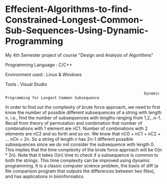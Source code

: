 # Effecient-Algorithms-to-find-Constrained-Longest-Common-Sub-Sequences-Using-Dynamic-Programming
My 4th Semester project of course "Design and Analysis of Algorithms" 

Programming Language : C/C++

Environment used : Linux & Windows 

Tools : Visual Studio 

                                                                  Dynamic Programming for Longest Common Subsequence 

In order to find out the complexity of brute force approach, we need to first know the number of possible different subsequences of a string with length n, i.e., find the number of subsequences with lengths ranging from 1,2,..n-1. Recall from theory of permutation and combination that number of combinations with 1 element are nC1. Number of combinations with 2 elements are nC2 and so forth and so on. We know that nC0 + nC1 + nC2 + … nCn = 2n. So a string of length n has 2n-1 different possible subsequences since we do not consider the subsequence with length 0. This implies that the time complexity of the brute force approach will be O(n * 2n). Note that it takes O(n) time to check if a subsequence is common to both the strings. This time complexity can be improved using dynamic programming. It is a classic computer science problem, the basis of diff (a file comparison program that outputs the differences between two files), and has applications in bioinformatics.

